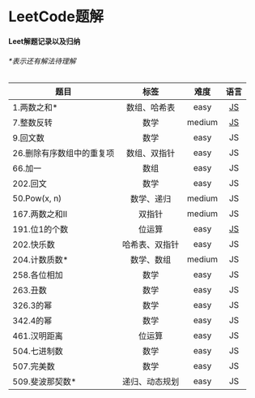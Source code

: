 # LeetCode题解
#### Leet解题记录以及归纳

###### *表示还有解法待理解
| 题目 |标签| 难度 | 语言 |
| ---- |:---:| :---: | :---: |
| 1.两数之和*|数组、哈希表|easy| [JS](easy/two-sum.js)|
| 7.整数反转|数学|medium| [JS](https://github.com/shicong0013/sc-LeetCode/blob/master/easy/reverse-integer.js)|
| 9.回文数|数学|easy| JS|
| 26.删除有序数组中的重复项|数组、双指针|easy| JS|
| 66.加一|数组|easy| JS|
| 202.回文|数学|easy| JS|
| 50.Pow(x, n)|数学、递归|medium| JS|
| 167.两数之和II|双指针|medium| JS|
| 191.位1的个数|位运算|easy| [JS](https://github.com/shicong0013/sc-LeetCode/blob/master/easy/number-of-1-bits.js)|
| 202.快乐数|哈希表、双指针|easy| JS|
| 204.计数质数*|数学、数组|medium| JS|
| 258.各位相加|数学|easy| JS|
| 263.丑数|数学|easy| JS|
| 326.3的幂|数学|easy| JS|
| 342.4的幂|数学|easy| JS|
| 461.汉明距离|位运算|easy| JS|
| 504.七进制数|数学|easy| JS|
| 507.完美数|数学|easy| JS|
| 509.斐波那契数*|递归、动态规划|easy| JS|
